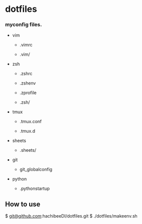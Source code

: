 # dotfiles

### myconfig files.

 - vim

     + .vimrc

     + .vim/

 - zsh

     + .zshrc

     + .zshenv

     + .zprofile

     + .zsh/

 - tmux

     + .tmux.conf

     + .tmux.d

 - sheets

     + .sheets/

 - git

     + git_globalconfig

 - python

     + .pythonstartup


## How to use

$ git@github.com:hachibeeDI/dotfiles.git
$ ./dotfiles/makeenv.sh

